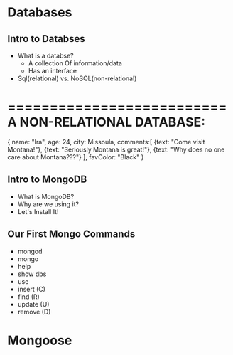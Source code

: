 # Databases

## Intro to Databses
* What is a databse?
    * A collection Of information/data
    * Has an interface
* Sql(relational) vs. NoSQL(non-relational)

==========================
A NON-RELATIONAL DATABASE:
==========================
{
    name: "Ira",
    age: 24,
    city: Missoula,
    comments:[
        {text: "Come visit Montana!"},
        {text: "Seriously Montana is great!"},
        {text: "Why does no one care about Montana???"}
    ],
    favColor: "Black"
}

## Intro to MongoDB
* What is MongoDB?
* Why are we using it?
* Let's Install It!

## Our First Mongo Commands
* mongod
* mongo
* help
* show dbs
* use
* insert (C)
* find (R)
* update (U)
* remove (D)

# Mongoose